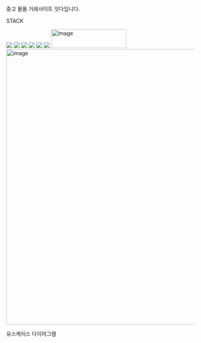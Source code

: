 중고 물품 거래사이트 잇다입니다.

STACK

<img src="https://img.shields.io/badge/JAVA-007396?style=for-the-badge&logo=java&logoColor=white">
<img src="https://img.shields.io/badge/oracle-F80000?style=for-the-badge&logo=oracle&logoColor=white">
<img src="https://img.shields.io/badge/html5-E34F26?style=for-the-badge&logo=html5&logoColor=white"> 
<img src="https://img.shields.io/badge/css-1572B6?style=for-the-badge&logo=css3&logoColor=white"> 
<img src="https://img.shields.io/badge/javascript-F7DF1E?style=for-the-badge&logo=javascript&logoColor=black">
<img src="https://img.shields.io/badge/jsp-F7DF1E?style=for-the-badge&logo=jsp&logoColor=black">
<img width="200" height="50" alt="image" src="https://github.com/user-attachments/assets/7b358ec1-0af9-4b61-9cf8-e7ab6ad508fc" />



<img width="1584" height="732" alt="image" src="https://github.com/user-attachments/assets/8b6996e7-2c5c-4061-aa15-bcb3332169e5" />

유스케이스 다이어그램
